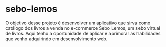 # sebo-lemos
O objetivo desse projeto é desenvolver um aplicativo que sirva como catálogo dos livros a venda no e-commerce Sebo Lemos, um sebo virtual de livros. Aqui tenho a oportunidade de aplicar e aprimorar as habilidades que venho adquirindo em desenvolvimento web.
